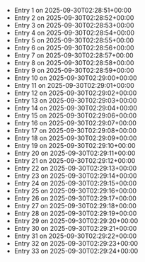 - Entry 1 on 2025-09-30T02:28:51+00:00
- Entry 2 on 2025-09-30T02:28:52+00:00
- Entry 3 on 2025-09-30T02:28:53+00:00
- Entry 4 on 2025-09-30T02:28:54+00:00
- Entry 5 on 2025-09-30T02:28:55+00:00
- Entry 6 on 2025-09-30T02:28:56+00:00
- Entry 7 on 2025-09-30T02:28:57+00:00
- Entry 8 on 2025-09-30T02:28:58+00:00
- Entry 9 on 2025-09-30T02:28:59+00:00
- Entry 10 on 2025-09-30T02:29:00+00:00
- Entry 11 on 2025-09-30T02:29:01+00:00
- Entry 12 on 2025-09-30T02:29:02+00:00
- Entry 13 on 2025-09-30T02:29:03+00:00
- Entry 14 on 2025-09-30T02:29:04+00:00
- Entry 15 on 2025-09-30T02:29:06+00:00
- Entry 16 on 2025-09-30T02:29:07+00:00
- Entry 17 on 2025-09-30T02:29:08+00:00
- Entry 18 on 2025-09-30T02:29:09+00:00
- Entry 19 on 2025-09-30T02:29:10+00:00
- Entry 20 on 2025-09-30T02:29:11+00:00
- Entry 21 on 2025-09-30T02:29:12+00:00
- Entry 22 on 2025-09-30T02:29:13+00:00
- Entry 23 on 2025-09-30T02:29:14+00:00
- Entry 24 on 2025-09-30T02:29:15+00:00
- Entry 25 on 2025-09-30T02:29:16+00:00
- Entry 26 on 2025-09-30T02:29:17+00:00
- Entry 27 on 2025-09-30T02:29:18+00:00
- Entry 28 on 2025-09-30T02:29:19+00:00
- Entry 29 on 2025-09-30T02:29:20+00:00
- Entry 30 on 2025-09-30T02:29:21+00:00
- Entry 31 on 2025-09-30T02:29:22+00:00
- Entry 32 on 2025-09-30T02:29:23+00:00
- Entry 33 on 2025-09-30T02:29:24+00:00
